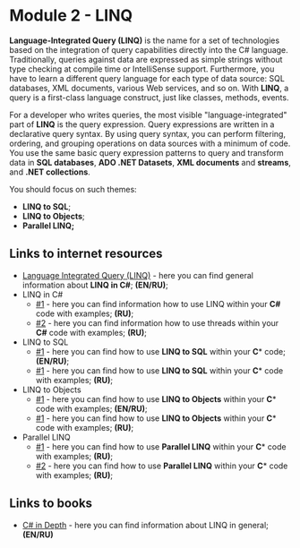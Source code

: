 # Module 2 - LINQ

**Language-Integrated Query (LINQ)** is the name for a set of technologies based on the integration of query capabilities directly into the C# language. Traditionally, queries against data are expressed as simple strings without type checking at compile time or IntelliSense support. Furthermore, you have to learn a different query language for each type of data source: SQL databases, XML documents, various Web services, and so on. With **LINQ**, a query is a first-class language construct, just like classes, methods, events.

For a developer who writes queries, the most visible "language-integrated" part of **LINQ** is the query expression. Query expressions are written in a declarative query syntax. By using query syntax, you can perform filtering, ordering, and grouping operations on data sources with a minimum of code. You use the same basic query expression patterns to query and transform data in **SQL databases**, **ADO .NET Datasets**, **XML documents** and **streams**, and **.NET collections**.

You should focus on such themes:
* **LINQ to SQL**;
* **LINQ to Objects**;
* **Parallel LINQ;**

## Links to internet resources

* [Language Integrated Query (LINQ)](https://docs.microsoft.com/en-us/dotnet/csharp/linq/) - here you can find general information about **LINQ in C#**; **(EN/RU)**;
* LINQ in C#
  * [#1](https://metanit.com/sharp/tutorial/15.1.php) - here you can find information how to use LINQ within your **C#** code with examples; **(RU)**;
  * [#2](https://professorweb.ru/my/LINQ/base/level1/info_linq.php) - here you can find information how to use threads within your **C#** code with examples; **(RU)**;
* LINQ to SQL
  * [#1](https://docs.microsoft.com/en-us/dotnet/framework/data/adonet/sql/linq/) - here you can find how to use **LINQ to SQL** within your **C*** code; **(EN/RU)**;
  * [#1](https://professorweb.ru/my/LINQ/linq_sql/level8/linq_to_dataset_and_sql_index.php) - here you can find how to use **LINQ to SQL** within your **C*** code with examples; **(RU)**;
* LINQ to Objects
  * [#1](https://docs.microsoft.com/en-us/dotnet/csharp/programming-guide/concepts/linq/linq-to-objects) - here you can find how to use **LINQ to Objects** within your **C*** code with examples; **(EN/RU)**;
  * [#1](https://professorweb.ru/my/LINQ/base/level1/linq_index.php) - here you can find how to use **LINQ to Objects** within your **C*** code with examples; **(RU)**;
* Parallel LINQ
  * [#1](https://metanit.com/sharp/tutorial/17.1.php) - here you can find how to use **Parallel LINQ** within your **C*** code with examples; **(RU)**;
  * [#2](https://professorweb.ru/my/LINQ/PLINQ/level16/plinq_index.php) - here you can find how to use **Parallel LINQ** within your **C*** code with examples; **(RU)**;

## Links to books
* [C# in Depth](https://www.manning.com/books/c-sharp-in-depth-fourth-edition) - here you can find information about LINQ in general; **(EN/RU)**
